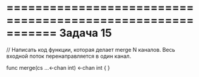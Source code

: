 ===========================================================
Задача 15
===========================================================

// Написать код функции, которая делает merge N каналов. Весь входной поток перенаправляется в один канал.

func merge(cs ...<-chan int) <-chan int {
}
